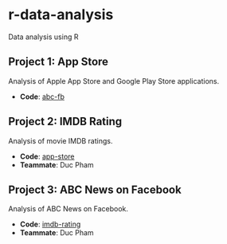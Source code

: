 # r-data-analysis
Data analysis using R

## Project 1: App Store
Analysis of Apple App Store and Google Play Store applications.
* **Code**: [abc-fb](https://github.com/jiinjeong/r-data-analysis/tree/main/abc-fb)

## Project 2: IMDB Rating
Analysis of movie IMDB ratings.
* **Code**: [app-store](https://github.com/jiinjeong/r-data-analysis/tree/main/app-store)
* **Teammate**: Duc Pham

## Project 3: ABC News on Facebook
Analysis of ABC News on Facebook.
* **Code**: [imdb-rating](https://github.com/jiinjeong/r-data-analysis/tree/main/imdb-rating)
* **Teammate**: Duc Pham
